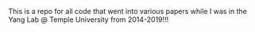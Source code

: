 This is a repo for all code that went into various papers while I was in the Yang Lab @ Temple University from 2014-2019!!!
